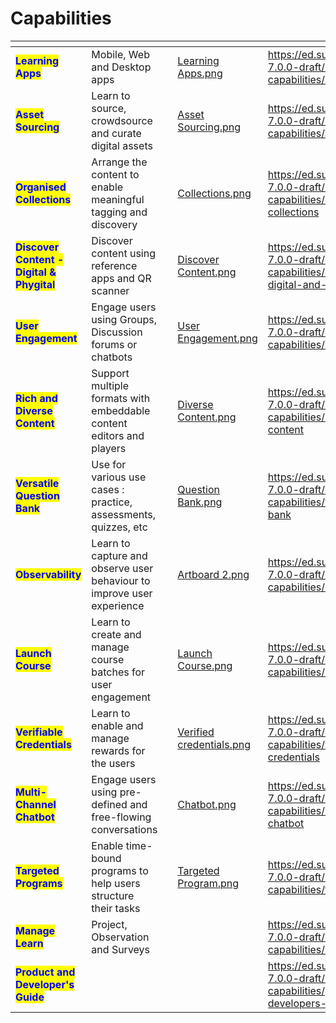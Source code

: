 # Capabilities



<table data-view="cards"><thead><tr><th></th><th></th><th></th><th data-hidden data-card-cover data-type="files"></th><th data-hidden data-card-target data-type="content-ref"></th></tr></thead><tbody><tr><td><mark style="color:blue;"><strong>Learning Apps</strong></mark></td><td>Mobile, Web and Desktop apps</td><td></td><td><a href="../../.gitbook/assets/Learning Apps.png">Learning Apps.png</a></td><td><a href="https://ed.sunbird.org/v/release-7.0.0-draft/learn/functional-capabilities/learning-apps">https://ed.sunbird.org/v/release-7.0.0-draft/learn/functional-capabilities/learning-apps</a></td></tr><tr><td><mark style="color:blue;"><strong>Asset Sourcing</strong></mark></td><td>Learn to source, crowdsource and curate digital assets</td><td></td><td><a href="../../.gitbook/assets/Asset Sourcing.png">Asset Sourcing.png</a></td><td><a href="https://ed.sunbird.org/v/release-7.0.0-draft/learn/functional-capabilities/asset-sourcing">https://ed.sunbird.org/v/release-7.0.0-draft/learn/functional-capabilities/asset-sourcing</a></td></tr><tr><td><mark style="color:blue;"><strong>Organised Collections</strong></mark></td><td>Arrange the content to enable meaningful tagging and discovery</td><td></td><td><a href="../../.gitbook/assets/Collections.png">Collections.png</a></td><td><a href="https://ed.sunbird.org/v/release-7.0.0-draft/learn/functional-capabilities/organised-collections">https://ed.sunbird.org/v/release-7.0.0-draft/learn/functional-capabilities/organised-collections</a></td></tr><tr><td><mark style="color:blue;"><strong>Discover Content - Digital &#x26; Phygital</strong></mark></td><td>Discover content using reference apps and QR scanner</td><td></td><td><a href="../../.gitbook/assets/Discover Content.png">Discover Content.png</a></td><td><a href="https://ed.sunbird.org/v/release-7.0.0-draft/learn/functional-capabilities/discover-content-digital-and-phygital">https://ed.sunbird.org/v/release-7.0.0-draft/learn/functional-capabilities/discover-content-digital-and-phygital</a></td></tr><tr><td><mark style="color:blue;"><strong>User Engagement</strong></mark></td><td>Engage users using Groups, Discussion forums or chatbots</td><td></td><td><a href="../../.gitbook/assets/User Engagement.png">User Engagement.png</a></td><td><a href="https://ed.sunbird.org/v/release-7.0.0-draft/learn/functional-capabilities/user-engagement">https://ed.sunbird.org/v/release-7.0.0-draft/learn/functional-capabilities/user-engagement</a></td></tr><tr><td><mark style="color:blue;"><strong>Rich and Diverse Content</strong></mark></td><td>Support multiple formats with embeddable content editors and players</td><td></td><td><a href="../../.gitbook/assets/Diverse Content.png">Diverse Content.png</a></td><td><a href="https://ed.sunbird.org/v/release-7.0.0-draft/learn/functional-capabilities/rich-and-diverse-content">https://ed.sunbird.org/v/release-7.0.0-draft/learn/functional-capabilities/rich-and-diverse-content</a></td></tr><tr><td><mark style="color:blue;"><strong>Versatile Question Bank</strong></mark></td><td>Use for various use cases :  practice, assessments, quizzes, etc</td><td></td><td><a href="../../.gitbook/assets/Question Bank.png">Question Bank.png</a></td><td><a href="https://ed.sunbird.org/v/release-7.0.0-draft/learn/functional-capabilities/versatile-question-bank">https://ed.sunbird.org/v/release-7.0.0-draft/learn/functional-capabilities/versatile-question-bank</a></td></tr><tr><td><mark style="color:blue;"><strong>Observability</strong></mark></td><td>Learn to capture and observe user behaviour to improve user experience</td><td></td><td><a href="../../.gitbook/assets/Artboard 2.png">Artboard 2.png</a></td><td><a href="https://ed.sunbird.org/v/release-7.0.0-draft/learn/functional-capabilities/observability">https://ed.sunbird.org/v/release-7.0.0-draft/learn/functional-capabilities/observability</a></td></tr><tr><td><mark style="color:blue;"><strong>Launch Course</strong></mark></td><td>Learn to create and manage course batches for user engagement</td><td></td><td><a href="../../.gitbook/assets/Launch Course.png">Launch Course.png</a></td><td><a href="https://ed.sunbird.org/v/release-7.0.0-draft/learn/functional-capabilities/launch-course">https://ed.sunbird.org/v/release-7.0.0-draft/learn/functional-capabilities/launch-course</a></td></tr><tr><td><mark style="color:blue;"><strong>Verifiable Credentials</strong></mark></td><td>Learn to enable and manage rewards for the users</td><td></td><td><a href="../../.gitbook/assets/Verified credentials.png">Verified credentials.png</a></td><td><a href="https://ed.sunbird.org/v/release-7.0.0-draft/learn/functional-capabilities/verifiable-credentials">https://ed.sunbird.org/v/release-7.0.0-draft/learn/functional-capabilities/verifiable-credentials</a></td></tr><tr><td><mark style="color:blue;"><strong>Multi-Channel Chatbot</strong></mark></td><td>Engage users using pre-defined and free-flowing conversations</td><td></td><td><a href="../../.gitbook/assets/Chatbot.png">Chatbot.png</a></td><td><a href="https://ed.sunbird.org/v/release-7.0.0-draft/learn/functional-capabilities/multi-channel-chatbot">https://ed.sunbird.org/v/release-7.0.0-draft/learn/functional-capabilities/multi-channel-chatbot</a></td></tr><tr><td><mark style="color:blue;"><strong>Targeted Programs</strong></mark></td><td>Enable time-bound programs to help users structure their tasks</td><td></td><td><a href="../../.gitbook/assets/Targeted Program.png">Targeted Program.png</a></td><td><a href="https://ed.sunbird.org/v/release-7.0.0-draft/learn/functional-capabilities/targeted-programs">https://ed.sunbird.org/v/release-7.0.0-draft/learn/functional-capabilities/targeted-programs</a></td></tr><tr><td><mark style="color:blue;"><strong>Manage Learn</strong></mark></td><td>Project, Observation and Surveys</td><td></td><td></td><td><a href="https://ed.sunbird.org/v/release-7.0.0-draft/learn/functional-capabilities/manage-learn">https://ed.sunbird.org/v/release-7.0.0-draft/learn/functional-capabilities/manage-learn</a></td></tr><tr><td><mark style="color:blue;"><strong>Product and Developer's Guide</strong></mark></td><td></td><td></td><td></td><td><a href="https://ed.sunbird.org/v/release-7.0.0-draft/learn/functional-capabilities/product-and-developers-guide">https://ed.sunbird.org/v/release-7.0.0-draft/learn/functional-capabilities/product-and-developers-guide</a></td></tr></tbody></table>

